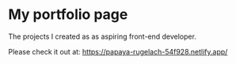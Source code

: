 # My portfolio page 

The projects I created as as aspiring front-end developer.

Please check it out at: https://papaya-rugelach-54f928.netlify.app/
